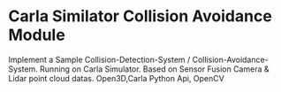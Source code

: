 # Carla Similator Collision Avoidance Module
Implement a Sample Collision-Detection-System / Collision-Avoidance-System. Running on Carla Simulator. Based on Sensor Fusion Camera &amp; Lidar point cloud datas. Open3D,Carla Python Api, OpenCV
